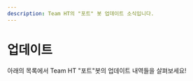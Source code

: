 ```yaml
---
description: Team HT의 "포트" 봇 업데이트 소식입니다.
---
```


# 업데이트

아래의 목록에서 Team HT "포트"봇의 업데이트 내역들을 살펴보세요!

